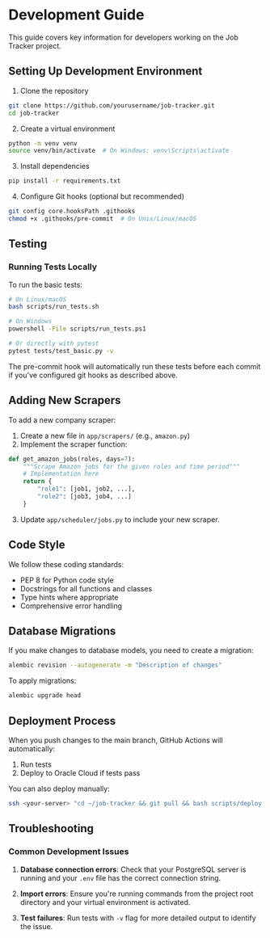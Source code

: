# Development Guide

This guide covers key information for developers working on the Job Tracker project.

## Setting Up Development Environment

1. Clone the repository
```bash
git clone https://github.com/yourusername/job-tracker.git
cd job-tracker
```

2. Create a virtual environment
```bash
python -m venv venv
source venv/bin/activate  # On Windows: venv\Scripts\activate
```

3. Install dependencies
```bash
pip install -r requirements.txt
```

4. Configure Git hooks (optional but recommended)
```bash
git config core.hooksPath .githooks
chmod +x .githooks/pre-commit  # On Unix/Linux/macOS
```

## Testing

### Running Tests Locally

To run the basic tests:

```bash
# On Linux/macOS
bash scripts/run_tests.sh

# On Windows
powershell -File scripts/run_tests.ps1

# Or directly with pytest
pytest tests/test_basic.py -v
```

The pre-commit hook will automatically run these tests before each commit if you've configured git hooks as described above.

## Adding New Scrapers

To add a new company scraper:

1. Create a new file in `app/scrapers/` (e.g., `amazon.py`)
2. Implement the scraper function:

```python
def get_amazon_jobs(roles, days=7):
    """Scrape Amazon jobs for the given roles and time period"""
    # Implementation here
    return {
        "role1": [job1, job2, ...],
        "role2": [job3, job4, ...]
    }
```

3. Update `app/scheduler/jobs.py` to include your new scraper.

## Code Style

We follow these coding standards:

- PEP 8 for Python code style
- Docstrings for all functions and classes
- Type hints where appropriate
- Comprehensive error handling

## Database Migrations

If you make changes to database models, you need to create a migration:

```bash
alembic revision --autogenerate -m "Description of changes"
```

To apply migrations:

```bash
alembic upgrade head
```

## Deployment Process

When you push changes to the main branch, GitHub Actions will automatically:

1. Run tests
2. Deploy to Oracle Cloud if tests pass

You can also deploy manually:

```bash
ssh <your-server> "cd ~/job-tracker && git pull && bash scripts/deploy.sh"
```

## Troubleshooting

### Common Development Issues

1. **Database connection errors**: Check that your PostgreSQL server is running and your `.env` file has the correct connection string.

2. **Import errors**: Ensure you're running commands from the project root directory and your virtual environment is activated.

3. **Test failures**: Run tests with `-v` flag for more detailed output to identify the issue.
